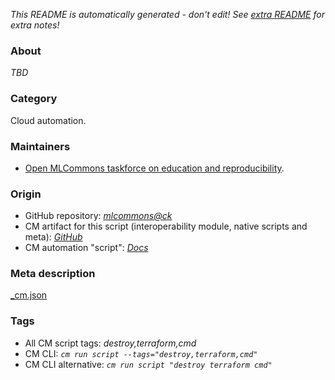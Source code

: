 *This README is automatically generated - don't edit! See [extra README](README-extra.md) for extra notes!*

### About

*TBD*

### Category

Cloud automation.

### Maintainers

* [Open MLCommons taskforce on education and reproducibility](https://github.com/mlcommons/ck/blob/master/docs/mlperf-education-workgroup.md).

### Origin

* GitHub repository: *[mlcommons@ck](https://github.com/mlcommons/ck/tree/master/cm-mlops)*
* CM artifact for this script (interoperability module, native scripts and meta): *[GitHub](https://github.com/mlcommons/ck/tree/master/cm-mlops/script/destroy-terraform)*
* CM automation "script": *[Docs](https://github.com/octoml/ck/blob/master/docs/list_of_automations.md#script)*


### Meta description
[_cm.json](_cm.json)


### Tags
* All CM script tags: *destroy,terraform,cmd*
* CM CLI: *`cm run script --tags="destroy,terraform,cmd"`*
* CM CLI alternative: *`cm run script "destroy terraform cmd"`*
